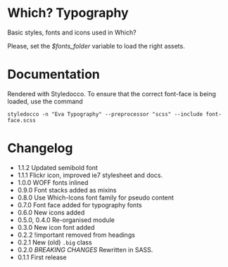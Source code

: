 # Which? Typography

Basic styles, fonts and icons used in Which?

Please, set the *$fonts_folder* variable to load the right assets.

# Documentation

Rendered with Styledocco. To ensure that the correct font-face is being loaded,
use the command
```
styledocco -n "Eva Typography" --preprocessor "scss" --include font-face.scss
```

# Changelog

- 1.1.2 Updated semibold font
- 1.1.1 Flickr icon, improved ie7 stylesheet and docs.
- 1.0.0 WOFF fonts inlined
- 0.9.0 Font stacks added as mixins
- 0.8.0 Use Which-Icons font family for pseudo content
- 0.7.0 Font face added for typography fonts
- 0.6.0 New icons added
- 0.5.0, 0.4.0 Re-organised module
- 0.3.0 New icon font added
- 0.2.2 !important removed from headings
- 0.2.1 New (old) `.big` class
- 0.2.0 *BREAKING CHANGES* Rewritten in SASS.
- 0.1.1 First release
